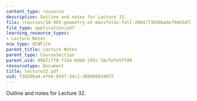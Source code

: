 ```yaml
---
content_type: resource
description: Outline and notes for Lecture 32.
file: /courses/18-965-geometry-of-manifolds-fall-2004/f3b50ba4ef94654734c1389966b19d72_lecture32.pdf
file_type: application/pdf
learning_resource_types:
- Lecture Notes
ocw_type: OCWFile
parent_title: Lecture Notes
parent_type: CourseSection
parent_uid: 09671ff8-f164-6db8-195c-1bcfefe5f599
resourcetype: Document
title: lecture32.pdf
uid: f3b50ba4-ef94-6547-34c1-389966b19d72
---
```

Outline and notes for Lecture 32.

